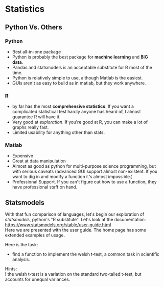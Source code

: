 # Statistics  
## Python Vs. Others
### Python
* Best all-in-one package
* Python is probably the best package for **machine learning** and **BIG data**. 
* Pandas and statsmodels is an acceptable substitute for R most of the time.
* Python is relatively simple to use, although Matlab is the easiest.
* GUIs aren't as easy to build as in matlab, but they work anywhere.

### R
* by far has the most **comprehensive statistics**. If you want a complicated statistical test hardly anyone has heard of, I almost guarantee R will have it.
* Very good at *exploration*. If you're good at R, you can make a lot of graphs really fast.
* Limited usability for anything other than stats.

### Matlab
* Expensive
* Great at data manipulation
* Almost as good as python for multi-purpose science programming, but with serious caveats (advanced GUI support almost non-existent. If you want to dig in and modify a function it's almost impossible.)
* Professional Support. If you can't figure out how to use a function, they have professional staff on hand.

## Statsmodels  
With that fun comparison of languages, let's begin our exploration of *statsmodels*, python's "R substitute". Let's look at the documentation:  
https://www.statsmodels.org/stable/user-guide.html  
Here we are presented with the user guide. The home page has some extended examples of usage.  

Here is the task:
* find a function to implement the welsh t-test, a common task in scientific analysis.

Hints:  
! the welsh t-test is a variation on the standard two-tailed t-test, but accounts for unequal variances.
